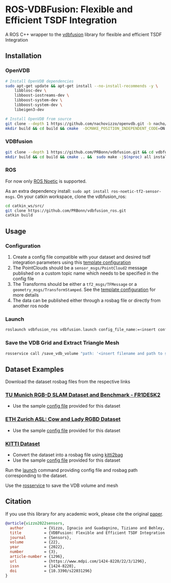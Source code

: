 # ROS-VDBFusion: Flexible and Efficient TSDF Integration

A ROS C++ wrapper to the [vdbfusion](https://github.com/PRBonn/vdbfusion) library for flexible and efficient TSDF Integration

## Installation

### OpenVDB

```sh
# Install OpenVDB dependencies
sudo apt-get update && apt-get install --no-install-recommends -y \
    libblosc-dev \
    libboost-iostreams-dev \
    libboost-system-dev \
    libboost-system-dev \
    libeigen3-dev

# Install OpenVDB from source
git clone --depth 1 https://github.com/nachovizzo/openvdb.git -b nacho/vdbfusion && cd openvdb
mkdir build && cd build && cmake  -DCMAKE_POSITION_INDEPENDENT_CODE=ON -DUSE_ZLIB=OFF .. &&  sudo make -j$(nproc) all install
```

### VDBfusion

```sh
git clone --depth 1 https://github.com/PRBonn/vdbfusion.git && cd vdbfusion
mkdir build && cd build && cmake .. &&  sudo make -j$(nproc) all install
 ```

### ROS

For now only [ROS Noetic](http://wiki.ros.org/noetic) is supported.  

As an extra dependency install: `sudo apt install ros-noetic-tf2-sensor-msgs`.
On your catkin workspace, clone the vdbfusion_ros:
```sh
cd catkin_ws/src/
git clone https://github.com/PRBonn/vdbfusion_ros.git
catkin build
  ```

## Usage

### Configuration

1. Create a config file compatible with your dataset and desired tsdf integration parameters using this [template configuration](/config/template.yaml)
2. The PointClouds should be a `sensor_msgs/PointCloud2` message published on a custom topic name which needs to be specified in the config file
3. The Transforms should be either a `tf2_msgs/TFMessage` or a `geometry_msgs/TransformStamped`. See the [template configuration](config/template.yaml) for more details
4. The data can be published either through a rosbag file or directly from another ros node

### Launch

```sh
roslaunch vdbfusion_ros vdbfusion.launch config_file_name:=<insert config file name here> path_to_rosbag_file:=<insert path to rosbag file here>
```

### Save the VDB Grid and Extract Triangle Mesh

```sh
rosservice call /save_vdb_volume "path: '<insert filename and path to save the volume and mesh>'"    
```

## Dataset Examples

Download the dataset rosbag files from the respective links

### [TU Munich RGB-D SLAM Dataset and Benchmark - FR1DESK2](https://vision.in.tum.de/data/datasets/rgbd-dataset)

- Use the sample [config file](config/FR2Desk2.yaml) provided for this dataset

### [ETH Zurich ASL: Cow and Lady RGBD Dataset](https://projects.asl.ethz.ch/datasets/doku.php?id=iros2017)

- Use the sample [config file](config/CowAndLady.yaml) provided for this dataset

### [KITTI Dataset](http://www.cvlibs.net/datasets/kitti/raw_data.php)

- Convert the dataset into a rosbag file using [kitti2bag](https://github.com/tomas789/kitti2bag)
- Use the sample [config file](config/KITTI.yaml) provided for this dataset 

Run the [launch](README.md#launch) command providing config file and rosbag path corresponding to the dataset.

Use the [rosservice](README.md#save-the-vdb-grid-and-extract-triangle-mesh) to save the VDB volume and mesh


## Citation
If you use this library for any academic work, please cite the original [paper](https://www.ipb.uni-bonn.de/wp-content/papercite-data/pdf/vizzo2022sensors.pdf).

```bibtex
@article{vizzo2022sensors,
  author         = {Vizzo, Ignacio and Guadagnino, Tiziano and Behley, Jens and Stachniss, Cyrill},
  title          = {VDBFusion: Flexible and Efficient TSDF Integration of Range Sensor Data},
  journal        = {Sensors},
  volume         = {22},
  year           = {2022},
  number         = {3},
  article-number = {1296},
  url            = {https://www.mdpi.com/1424-8220/22/3/1296},
  issn           = {1424-8220},
  doi            = {10.3390/s22031296}
}
```
